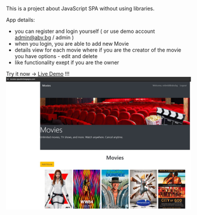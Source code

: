 This is a project about JavaScript SPA without using libraries.

App details:
- you can register and login yourself ( or use demo account admin@abv.bg / admin )
- when you login, you are able to add new Movie
- details view for each movie where if you are the creator of the movie you have options - edit and delete 
- like functionality exept if you are the owner


Try it now -> [Live Demo](https://movies-spa.dimitargegov.site/) !!!
![link](https://github.com/MitkoDG/movie-spa/blob/main/screen-shot.jpg)
